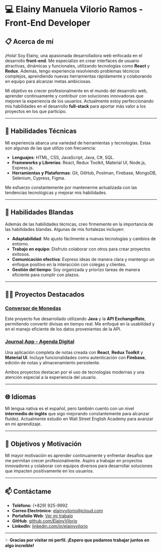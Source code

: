 # 💻 Elainy Manuela Vilorio Ramos - Front-End Developer

## 📋 Acerca de mí
¡Hola! Soy Elainy, una apasionada desarrolladora web enfocada en el desarrollo **front-end**. Me especializo en crear interfaces de usuario atractivas, dinámicas y funcionales, utilizando tecnologías como **React** y **Redux**. Además, tengo experiencia resolviendo problemas técnicos complejos, aprendiendo nuevas herramientas rápidamente y colaborando en equipo para alcanzar metas ambiciosas.

Mi objetivo es crecer profesionalmente en el mundo del desarrollo web, aprender continuamente y contribuir con soluciones innovadoras que mejoren la experiencia de los usuarios. Actualmente estoy perfeccionando mis habilidades en el desarrollo **full-stack** para aportar más valor a los proyectos en los que participo.

---

## 🚀 Habilidades Técnicas
Mi experiencia abarca una variedad de herramientas y tecnologías. Estas son algunas de las que utilizo con frecuencia:

- **Lenguajes**: HTML, CSS, JavaScript, Java, C#, SQL.
- **Frameworks y Librerías**: React, Redux Toolkit, Material UI, Node.js, Express.js.
- **Herramientas y Plataformas**: Git, GitHub, Postman, Firebase, MongoDB, Selenium, Cypress, Figma.

Me esfuerzo constantemente por mantenerme actualizada con las tendencias tecnológicas y mejorar mis habilidades.

---

## 🌟 Habilidades Blandas
Además de las habilidades técnicas, creo firmemente en la importancia de las habilidades blandas. Algunas de mis fortalezas incluyen:

- **Adaptabilidad**: Me ajusto fácilmente a nuevas tecnologías y cambios de entorno.
- **Trabajo en equipo**: Disfruto colaborar con otros para crear proyectos exitosos.
- **Comunicación efectiva**: Expreso ideas de manera clara y mantengo un enfoque positivo en la interacción con colegas y clientes.
- **Gestión del tiempo**: Soy organizada y priorizo tareas de manera eficiente para cumplir con plazos.

---

## 🧑‍💻 Proyectos Destacados
### [Conversor de Monedas](https://github.com/ElainyVilorio/Challenge-Alura-Conversor-de-Monedas)
Este proyecto fue desarrollado utilizando **Java** y la **API ExchangeRate**, permitiendo convertir divisas en tiempo real. Me enfoqué en la usabilidad y en el manejo eficiente de los datos provenientes de la API.

### [Journal App - Agenda Digital](https://github.com/ElainyVilorio/journalapp)
Una aplicación completa de notas creada con **React**, **Redux Toolkit** y **Material UI**. Incluye funcionalidades como autenticación con **Firebase**, edición de notas y almacenamiento persistente.

Ambos proyectos destacan por el uso de tecnologías modernas y una atención especial a la experiencia del usuario.

---

## 🌐 Idiomas
Mi lengua nativa es el español, pero también cuento con un nivel **intermedio de inglés** que sigo mejorando constantemente para alcanzar fluidez. Actualmente estudio en Wall Street English Academy para avanzar en mi aprendizaje.

---

## 🎯 Objetivos y Motivación
Mi mayor motivación es aprender continuamente y enfrentar desafíos que me permitan crecer profesionalmente. Aspiro a trabajar en proyectos innovadores y colaborar con equipos diversos para desarrollar soluciones que impacten positivamente en los usuarios.

---

## 📫 Contáctame
- **Teléfono**: (+829) 925-9992  
- **Correo Electrónico**: [elainyvilorio@icloud.com](mailto:elainyvilorio@icloud.com)  
- **Portafolio Web**: [Ver mi trabajo](https://elainy30.github.io/portafolio/)  
- **GitHub**: [github.com/ElainyVilorio](https://github.com/ElainyVilorio)  
- **LinkedIn**: [linkedin.com/in/elainyvilorio](https://linkedin.com/in/elainyvilorio)

---

✨ **Gracias por visitar mi perfil. ¡Espero que podamos trabajar juntos en algo increíble!**
